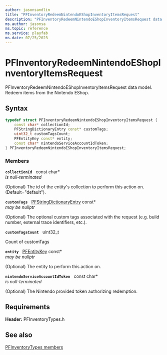 ```yaml
---
author: jasonsandlin
title: "PFInventoryRedeemNintendoEShopInventoryItemsRequest"
description: "PFInventoryRedeemNintendoEShopInventoryItemsRequest data model. Redeem items from the Nintendo EShop."
ms.author: jasonsa
ms.topic: reference
ms.service: playfab
ms.date: 07/25/2023
---
```


# PFInventoryRedeemNintendoEShopInventoryItemsRequest  

PFInventoryRedeemNintendoEShopInventoryItemsRequest data model. Redeem items from the Nintendo EShop.  

## Syntax  
  
```cpp
typedef struct PFInventoryRedeemNintendoEShopInventoryItemsRequest {  
    const char* collectionId;  
    PFStringDictionaryEntry const* customTags;  
    uint32_t customTagsCount;  
    PFEntityKey const* entity;  
    const char* nintendoServiceAccountIdToken;  
} PFInventoryRedeemNintendoEShopInventoryItemsRequest;  
```
  
### Members  
  
**`collectionId`** &nbsp; const char*  
*is null-terminated*  
  
(Optional) The id of the entity's collection to perform this action on. (Default="default").
  
**`customTags`** &nbsp; [PFStringDictionaryEntry](../../pftypes/structs/pfstringdictionaryentry.md) const*  
*may be nullptr*  
  
(Optional) The optional custom tags associated with the request (e.g. build number, external trace identifiers, etc.).
  
**`customTagsCount`** &nbsp; uint32_t  
  
Count of customTags
  
**`entity`** &nbsp; [PFEntityKey](../../pftypes/structs/pfentitykey-c.md) const*  
*may be nullptr*  
  
(Optional) The entity to perform this action on.
  
**`nintendoServiceAccountIdToken`** &nbsp; const char*  
*is null-terminated*  
  
(Optional) The Nintendo provided token authorizing redemption.
  
  
## Requirements  
  
**Header:** PFInventoryTypes.h
  
## See also  
[PFInventoryTypes members](../pfinventorytypes_members.md)  

  
  
